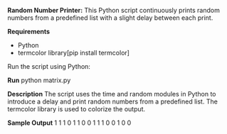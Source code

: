 **Random Number Printer:**
This Python script continuously prints random numbers from a predefined list with a slight delay between each print.

**Requirements**
- Python 
- termcolor library[pip install termcolor]


Run the script using Python:

**Run**
python matrix.py

**Description**
The script uses the time and random modules in Python to introduce a delay and print random numbers from a predefined list. The termcolor library is used to colorize the output.

**Sample Output**
1     1     1     0
1     1     0     0
1     1     1     0
0     1     0     0
